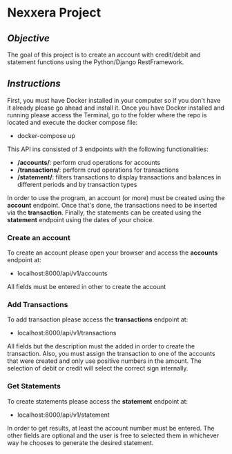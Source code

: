 # Nexxera Project

## _Objective_

The goal of this project is to create an account with credit/debit and statement functions using the Python/Django RestFramework.

## _Instructions_

First, you must have Docker installed in your computer so if you don't have it already please go ahead and install it. Once you have Docker installed and running please access the Terminal, go to the folder where the repo is located and execute the docker compose file:

* docker-compose up

This API ins consisted of 3 endpoints with the following functionalities:

* **/accounts/**: perform crud operations for accounts
* **/transactions/**: perform crud operations for transactions
* **/statement/**: filters transactions to display transactions and balances in different periods and by transaction types


In order to use the program, an account (or more) must be created using the **account** endpoint. Once that's done, the transactions need to be inserted via the **transaction**. Finally, the statements can be created using the **statement** endpoint using the dates of your choice.


### **Create an account**
To create an account please open your browser and access the **accounts** endpoint at:

* localhost:8000/api/v1/accounts

All fields must be entered in other to create the account



### **Add Transactions**

To add transaction please access the **transactions** endpoint at:

* localhost:8000/api/v1/transactions

All fields but the description must the added in order to create the transaction. Also, you must assign the transaction to one of the accounts that were created and only use positive numbers in the amount. The selection of debit or credit will select the correct sign internally.


### **Get Statements**

To create statements please access the **statement** endpoint at:

* localhost:8000/api/v1/statement

In order to get results, at least the account number must be entered. The other fields are optional and the user is free to selected them in whichever way he chooses to generate the desired statement.
